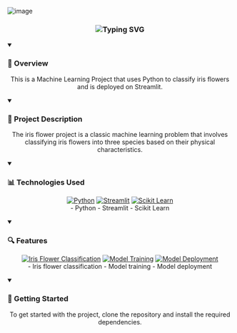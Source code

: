 ![image](https://github.com/user-attachments/assets/bbe64325-6a9c-4f4f-ac46-2edbdf230052)


<div align="center">
  <h3>
    <img src="https://readme-typing-svg.herokuapp.com?font=Fira+Code&weight=500&size=25&pause=1000&color=00E7FF&center=true&vCenter=true&random=false&width=435&lines=Machine%20Learning%20Project" alt="Typing SVG" />
  </h3>
</div>

<details open>
<summary><h3>📄 Overview</h3></summary>
<p align="center">
  This is a Machine Learning Project that uses Python to classify iris flowers and is deployed on Streamlit.
</p>
</details>

<details open>
<summary><h3>🔬 Project Description</h3></summary>
<p align="center">
  The iris flower project is a classic machine learning problem that involves classifying iris flowers into three species based on their physical characteristics.
</p>
</details>

<details open>
<summary><h3>📊 Technologies Used</h3></summary>
<p align="center">
  <a href="#"><img src="https://img.shields.io/badge/Python-3776AB?style=for-the-badge&logo=python&logoColor=white" alt="Python"/></a>
  <a href="#"><img src="https://img.shields.io/badge/Streamlit-FF4B4B?style=for-the-badge&logo=streamlit&logoColor=white" alt="Streamlit"/></a>
  <a href="#"><img src="https://img.shields.io/badge/Scikit%20Learn-F7931E?style=for-the-badge&logo=scikit-learn&logoColor=white" alt="Scikit Learn"/></a>
  <br>
  - Python
  - Streamlit
  - Scikit Learn
</p>
</details>

<details open>
<summary><h3>🔍 Features</h3></summary>
<p align="center">
  <a href="#"><img src="https://img.shields.io/badge/Iris%20Flower%20Classification-4CAF50?style=for-the-badge&logo=iris&logoColor=white" alt="Iris Flower Classification"/></a>
  <a href="#"><img src="https://img.shields.io/badge/Model%20Training-FF9800?style=for-the-badge&logo=model&logoColor=white" alt="Model Training"/></a>
  <a href="#"><img src="https://img.shields.io/badge/Model%20Deployment-8BC34A?style=for-the-badge&logo=deployment&logoColor=white" alt="Model Deployment"/></a>
  <br>
  - Iris flower classification
  - Model training
  - Model deployment
</p>
</details>

<details open>
<summary><h3>🚀 Getting Started</h3></summary>
<p align="center">
  To get started with the project, clone the repository and install the required dependencies.
</p>
</details>

